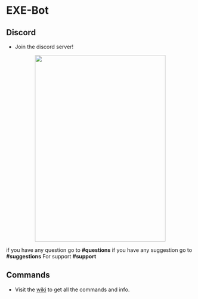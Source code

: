 # EXE-Bot

## Discord
* Join the discord server!
<p align="center">
  <a href="https://discord.gg/uGfQvsH">
    <img src="https://discordapp.com/widget?id=353336806189563904&theme=dark" width="350" height="500" allowtransparency="true" frameborder="0"></img>
  </a>
</p>

if you have any question go to **#questions**
if you have any suggestion go to **#suggestions**
For support **#support**

## Commands
* Visit the [wiki](https://github.com/EXtremeExploit/EXE-Bot/wiki) to get all the commands and info.
